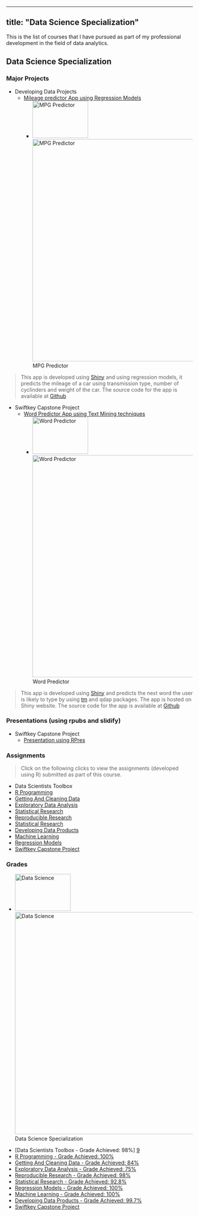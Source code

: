 
---
title: "Data Science Specialization"
---

This is the list of courses that I have pursued as part of my professional development in the field of data analytics.


## Data Science Specialization

###  Major Projects
   + Developing Data Projects
       * [Mileage predictor App using Regression Models][8]
    <ul class="enlarge"> 
    <li>
    <img src="/www/static/img/word_predictor.png" width="150px" height="100px" alt="MPG Predictor" /> 
    <span> 
    <img src="/www/static/img/word_predictor_large.png" width="900px" height="600px" alt="MPG Predictor" />
    <br/>MPG Predictor 
    </span>
    </li>
    </ul>

> This app is developed using [Shiny][4] and using regression models, it predicts the mileage of a car using transmission type, number of cyclinders and weight of the car. The source code for the app is available at [Github][8]

   + Swiftkey Capstone Project
       * [Word Predictor App  using Text Mining techniques][1] 
    <ul class="enlarge"> 
    <li>
    <img src="/www/static/img/mpg_predictor.png" width="150px" height="100px" alt="Word  Predictor" /> 
    <span> 
    <img src="/www/static/img/mpg_predictor_large.png" width="900px" height="600px" alt="Word Predictor" />
    <br/>Word Predictor 
    </span>
    </li>
    </ul>

> This app is developed using [Shiny][4] and predicts the next word the user is likely to type by using [tm][3] and qdap packages. The app is hosted on Shiny website. The source code for the app is available at [Github][5]

###  Presentations (using rpubs and slidify)
   + Swiftkey Capstone Project 
       * [Presentation using RPres][2]

###  Assignments

> Click on the following clicks to view the assignments (developed using R) submitted as part of this course.

   + Data Scientists Toolbox
   + [R Programming][6]
   + [Getting And Cleaning Data][19]
   + [Exploratory Data Analysis][21]
   + [Statistical Research][20]
   + [Reproducible Research][24]
   + [Statistical Research][23]
   + [Developing Data Products][7]
   + [Machine Learning][25]
   + [Regression Models][22]
   + [Swiftkey Capstone Project][26]

###  Grades
   <ul class="enlarge"> 
    <li>
    <img src="/www/static/img/jhudatascience.jpg" width="150px" height="100px" alt="Data Science" /> 
    <span> 
    <img src="/www/static/img/jhudatascience_large.png" width="900px" height="600px" alt="Data Science" />
    <br/>Data Science Specialization 
    </span>
    </li>
    </ul>

   + [Data Scientists Toolbox -  Grade Achieved: 98%] [9]
   + [R Programming -  Grade Achieved: 100%][15]
   + [Getting And Cleaning Data - Grade Achieved: 84%][12]
   + [Exploratory Data Analysis - Grade Achieved: 75%][11]
   + [Reproducible Research - Grade Achieved: 98%][10]
   + [Statistical Research - Grade Achieved: 92.8%][16]
   + [Regression Models - Grade Achieved: 100%][14]
   + [Machine Learning - Grade Achieved: 100%][13]
   + [Developing Data Products - Grade Achieved: 99.7%][17]
   + [Swiftkey Capstone Project][18]

[1]: https://dxrodri.shinyapps.io/WordPredictor/  "Word Predictor App" 
[2]: http://rpubs.com/dxrodri/WordPredictor
[3]: http://cran.r-project.org/web/packages/tm/vignettes/tm.pdf
[4]: http://shiny.rstudio.com/
[5]: https://github.com/dxrodri/datasciencecoursera/tree/master/SwiftKeyCapstone
[6]: https://github.com/dxrodri/datasciencecoursera/tree/master/RProgramming/Assignments
[7]: https://github.com/dxrodri/datasciencecoursera/tree/master/DevelopingDataProducts/MPGPredictor
[8]: https://dxrodri.shinyapps.io/MPGPredictor/
[9]: hhttps://www.coursera.org/account/accomplishments/verify/NWJ3ZKKJHQ "Grade Achieved: 98%"
[10]: https://www.coursera.org/account/accomplishments/verify/UWKX5THDVP "Grade Achieved: 98%"
[11]: https://www.coursera.org/account/accomplishments/verify/RGZMM38YD9 "Grade Achieved: 75%"
[12]: https://www.coursera.org/account/accomplishments/verify/T45VL3D5H9 "Grade Achieved: 84%"
[13]: https://www.coursera.org/account/accomplishments/verify/G9FNZ89NRD "Grade Achieved: 100%"
[14]: https://www.coursera.org/account/accomplishments/verify/98Q3RXDXQ8 "Grade Achieved: 100%"
[15]: https://www.coursera.org/account/accomplishments/verify/PL9BTGG86K "Grade Achieved: 100%"
[16]: https://www.coursera.org/account/accomplishments/verify/TX5PMBN95Z "Grade Achieved: 92.8%"
[17]: https://www.coursera.org/account/accomplishments/verify/QCV3RZ72E9 "Grade Achieved: 99.7%"
[18]: https://www.coursera.org/account/accomplishments/records
[19]: https://github.com/dxrodri/datasciencecoursera/tree/master/GettingAndCleaningData/Assignments
[20]: https://github.com/dxrodri/datasciencecoursera/tree/master/Stastical%20Research
[21]: https://github.com/dxrodri/datasciencecoursera/tree/master/ExploratoryDataAnalysis/Assignments/Assignment2
[22]: https://github.com/dxrodri/datasciencecoursera/tree/master/RegressionModels
[23]: https://github.com/dxrodri/datasciencecoursera/tree/master/Stastical%20Research
[24]: https://github.com/dxrodri/datasciencecoursera/tree/master/ReproducibleResearch
[25]: https://github.com/dxrodri/datasciencecoursera/tree/master/Machine%20Learning
[26]: https://github.com/dxrodri/datasciencecoursera/tree/master/SwiftKeyCapstone
